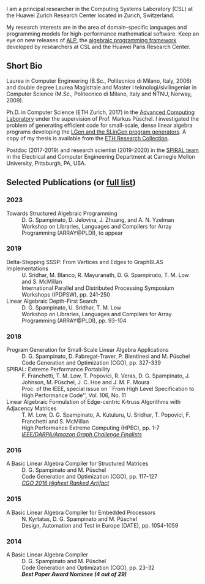 I am a principal researcher in the Computing Systems Laboratory (CSL) at the Huawei Zurich Research Center located in Zurich, Switzerland.

My research interests are in the area of domain-specific languages and programming models for high-performance mathematical software. Keep an eye on new releases of [ALP](https://github.com/Algebraic-Programming/ALP), the [algebraic programming framework](https://algebraic-programming.github.io/) developed by researchers at CSL and the Huawei Paris Research Center.

## Short Bio
Laurea in Computer Engineering (B.Sc., Politecnico di Milano, Italy, 2006) and double degree Laurea Magistrale and Master i teknologi/sivilingeniør in Computer Science (M.Sc., Politecnico di Milano, Italy and NTNU, Norway, 2009).

Ph.D. in Computer Science (ETH Zurich, 2017) in the [Advanced Computing Laboratory](https://acl.inf.ethz.ch/) under the supervision of Prof. Markus Püschel. I investigated the problem of generating efficient code for small-scale, dense linear algebra programs developing the [LGen and the SLinGen program generators](https://acl.inf.ethz.ch/research/LGen/). A copy of my thesis is available from the [ETH Research Collection](https://www.researchcollection.ethz.ch/handle/20.500.11850/168796).

Postdoc (2017-2019) and research scientist (2019-2020) in the [SPIRAL team](https://spiral.net) in the Electrical and Computer Engineering Department at Carnegie Mellon University, Pittsburgh, PA, USA. 


<!-- <table rules="rows" cellpadding="0">
  <tr>
    <td>Doctorate (Ph.D.) in Computer Science<br>ETH Zurich, Switzerland<br>Advisor: Prof. Markus Püschel</td>
    <td align="right">2017</td>
  </tr>
  <tr>
    <td>Laurea Magistrale (M.Sc.) in Computer Engineering<br>Politecnico di Milano, Italy<br>Advisor: Prof. Paolo Cremonesi</td>
    <td align="right">2009</td>
  </tr>
  <tr>
    <td>Master i teknologi/sivilingeniør (M.Sc.) in Computer Science<br>Norwegian University of Science and Technology, Norway<br>Advisor: Prof. Anne C. Elster</td>
    <td align="right">2009</td>
  </tr>
  <tr>
    <td>Laurea (B.Sc.) in Computer Engineering<br>Politecnico di Milano, Italy</td>
    <td align="right">2006</td>
  </tr>
</table> -->

## Selected Publications (or [full list](https://scholar.google.com/citations?user=arC_dPMAAAAJ&hl=en))

### 2023
<dl>
<dt>Towards Structured Algebraic Programming</dt>
<dd>D. G. Spampinato, D. Jelovina, J. Zhuang, and A. N. Yzelman</dd>  
<dd>Workshop on Libraries, Languages and Compilers for Array Programming (ARRAY@PLDI), to appear</dd>
</dl>

### 2019
<dl>
<dt>Delta-Stepping SSSP: From Vertices and Edges to GraphBLAS Implementations</dt>
<dd>U. Sridhar, M. Blanco, R. Mayuranath, D. G. Spampinato, T. M. Low and S. McMillan</dd>  
<dd>International Parallel and Distributed Processing Symposium Workshops (IPDPSW), pp. 241-250</dd>
<dt>Linear Algebraic Depth-First Search</dt>
<dd>D. G. Spampinato, U. Sridhar, T. M. Low</dd>  
<dd>Workshop on Libraries, Languages and Compilers for Array Programming (ARRAY@PLDI), pp. 93-104</dd>
</dl>

### 2018
<dl>
<dt>Program Generation for Small-Scale Linear Algebra Applications <a href="http://spiral.ece.cmu.edu:8080/pub-spiral/abstract.jsp?id=293"  target="_blank"> <i class="fas fa-link"></i></a></dt>
<dd>D. G. Spampinato, D. Fabregat-Traver, P. Bientinesi and M. Püschel</dd>  
<dd>Code Generation and Optimization (CGO), pp. 327-339</dd>
<dt>SPIRAL: Extreme Performance Portability <a href="http://spiral.ece.cmu.edu:8080/pub-spiral/abstract.jsp?id=299" target="_blank"> <i class="fas fa-link"></i></a></dt>
<dd>F. Franchetti, T. M. Low, T. Popovici, R. Veras, D. G. Spampinato, J. Johnson, M. Püschel, J. C. Hoe and J. M. F. Moura</dd>  
<dd>Proc. of the IEEE, special issue on ``From High Level Specification to High Performance Code'', Vol. 106, No. 11</dd>
<dt>Linear Algebraic Formulation of Edge-centric K-truss Algorithms with Adjacency Matrices <a href="http://spiral.ece.cmu.edu:8080/pub-spiral/abstract.jsp?id=303"  target="_blank"> <i class="fas fa-link"></i></a></dt>
<dd>T. M. Low, D. G. Spampinato, A. Kutuluru, U. Sridhar, T. Popovici, F. Franchetti and S. McMillan</dd>  
<dd>High Performance Extreme Computing (HPEC), pp. 1-7</dd>
<dd><a href="https://graphchallenge.mit.edu/champions"  target="_blank"><i>IEEE/DARPA/Amazon Graph Challenge Finalists</i></a></dd>
</dl>

### 2016
<dl>
<dt>A Basic Linear Algebra Compiler for Structured Matrices <a href="http://spiral.ece.cmu.edu:8080/pub-spiral/abstract.jsp?id=248"  target="_blank"> <i class="fas fa-link"></i></a></dt>
<dd>D. G. Spampinato and M. Püschel</dd>  
<dd>Code Generation and Optimization (CGO), pp. 117-127</dd>
<dd><a href="http://ctuning.org/ae/artifacts.html#cgo2016"  target="_blank"><i>CGO 2016 Highest Ranked Artifact</i></a></dd>
</dl>

### 2015
<dl>
<dt>A Basic Linear Algebra Compiler for Embedded Processors <a href="https://dl.acm.org/citation.cfm?id=2757058" target="_blank"> <i class="fas fa-link"></i></a></dt>
<dd>N. Kyrtatas, D. G. Spampinato and M. Püschel</dd>  
<dd>Design, Automation and Test in Europe (DATE), pp. 1054-1059</dd>
</dl>

### 2014
<dl>
<dt>A Basic Linear Algebra Compiler <a href="http://spiral.ece.cmu.edu:8080/pub-spiral/abstract.jsp?id=173"  target="_blank"> <i class="fas fa-link"></i></a></dt>
<dd>D. G. Spampinato and M. Püschel</dd>  
<dd>Code Generation and Optimization (CGO), pp. 23-32</dd>
<dd><b><i>Best Paper Award Nominee (4 out of 29)</i></b></dd>
</dl>
